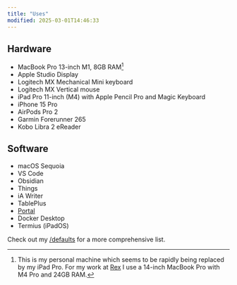 ```yaml
---
title: "Uses"
modified: 2025-03-01T14:46:33
---
```


## Hardware

- MacBook Pro 13-inch M1, 8GB RAM[^1]
- Apple Studio Display
- Logitech MX Mechanical Mini keyboard
- Logitech MX Vertical mouse
- iPad Pro 11-inch (M4) with Apple Pencil Pro and Magic Keyboard
- iPhone 15 Pro
- AirPods Pro 2
- Garmin Forerunner 265
- Kobo Libra 2 eReader

## Software

- macOS Sequoia
- VS Code
- Obsidian
- Things
- iA Writer
- TablePlus
- [Portal](https://portal.app)
- Docker Desktop
- Termius (iPadOS)

Check out my [/defaults](/defaults) for a more comprehensive list.

[^1]: This is my personal machine which seems to be rapidly being replaced by my iPad Pro. For my work at [Rex](https://rexsoftware.com.au) I use a 14-inch MacBook Pro with M4 Pro and 24GB RAM.